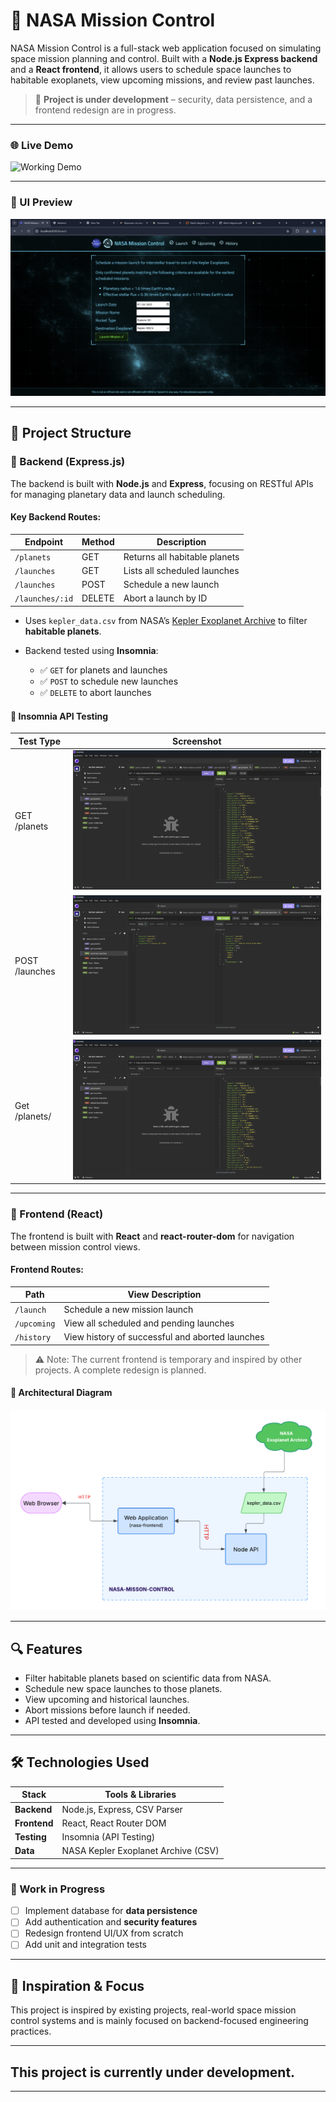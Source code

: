 # 🚀 NASA Mission Control

NASA Mission Control is a full-stack web application focused on simulating space mission planning and control. Built with a **Node.js Express backend** and a **React frontend**, it allows users to schedule space launches to habitable exoplanets, view upcoming missions, and review past launches.

> 🔧 **Project is under development** – security, data persistence, and a frontend redesign are in progress.

---

### 🌐 Live Demo

<!-- Replace with actual GIF or hosted link -->
![Working Demo](images/demo.gif)

---


### 📸 UI Preview

![Frontend View](images/Launch.png)

---

## 📁 Project Structure

### 🔻 Backend (Express.js)

The backend is built with **Node.js** and **Express**, focusing on RESTful APIs for managing planetary data and launch scheduling.

#### Key Backend Routes:

| Endpoint           | Method | Description                          |
|--------------------|--------|--------------------------------------|
| `/planets`         | GET    | Returns all habitable planets        |
| `/launches`        | GET    | Lists all scheduled launches         |
| `/launches`        | POST   | Schedule a new launch                |
| `/launches/:id`    | DELETE | Abort a launch by ID                 |

- Uses `kepler_data.csv` from NASA’s [Kepler Exoplanet Archive](https://exoplanetarchive.ipac.caltech.edu/) to filter **habitable planets**.

- Backend tested using **Insomnia**:
  - ✅ `GET` for planets and launches
  - ✅ `POST` to schedule new launches
  - ✅ `DELETE` to abort launches

#### 📸 Insomnia API Testing

| Test Type | Screenshot |
|----------|------------|
| GET /planets | ![GET Planets](images/Insomnia-get-planets.png) |
| POST /launches | ![POST Launch](images/Insomnia-post-launch.png) |
| Get /planets/ | ![DELETE Launch](images/Insomnia-get-planets.png) |

---

### 🔺 Frontend (React)

The frontend is built with **React** and **react-router-dom** for navigation between mission control views.

#### Frontend Routes:

| Path           | View Description                          |
|----------------|-------------------------------------------|
| `/launch`      | Schedule a new mission launch             |
| `/upcoming`    | View all scheduled and pending launches   |
| `/history`     | View history of successful and aborted launches |

> ⚠️ Note: The current frontend is temporary and inspired by other projects. A complete redesign is planned.


#### 🚧 Architectural Diagram  

![Frontend View](images/Architectural-Diagram.png)


---

## 🔍 Features

- Filter habitable planets based on scientific data from NASA.
- Schedule new space launches to those planets.
- View upcoming and historical launches.
- Abort missions before launch if needed.
- API tested and developed using **Insomnia**.

---

## 🛠️ Technologies Used

| Stack      | Tools & Libraries                     |
|------------|----------------------------------------|
| **Backend** | Node.js, Express, CSV Parser          |
| **Frontend** | React, React Router DOM               |
| **Testing** | Insomnia (API Testing)                |
| **Data**    | NASA Kepler Exoplanet Archive (CSV)   |

---

### 🚧 Work in Progress

- [ ] Implement database for **data persistence**
- [ ] Add authentication and **security features**
- [ ] Redesign frontend UI/UX from scratch
- [ ] Add unit and integration tests

---

## 🧠 Inspiration & Focus

This project is inspired by existing projects, real-world space mission control systems and is mainly focused on backend-focused engineering practices.

---

## This project is currently under development.

---


